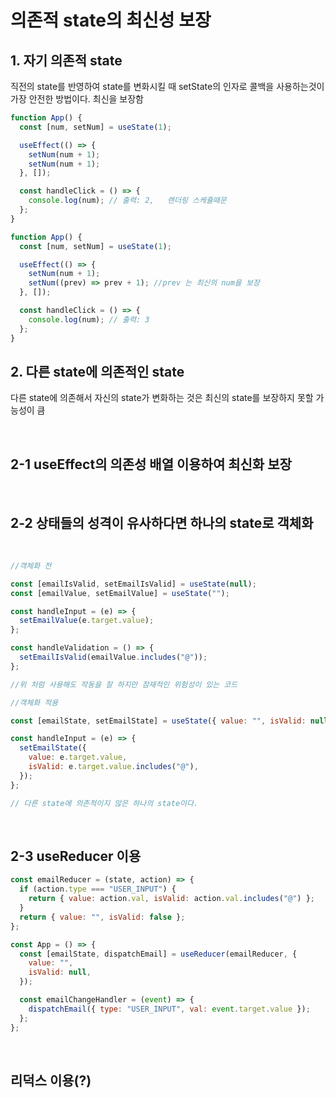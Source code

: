 # 의존적 state의 최신성 보장

## 1. 자기 의존적 state

직전의 state를 반영하여 state를 변화시킬 때 setState의 인자로 콜백을 사용하는것이 가장 안전한 방법이다. 최신을 보장함

```jsx
function App() {
  const [num, setNum] = useState(1);

  useEffect(() => {
    setNum(num + 1);
    setNum(num + 1);
  }, []);

  const handleClick = () => {
    console.log(num); // 출력: 2,   렌더링 스케쥴때문
  };
}
```

```jsx
function App() {
  const [num, setNum] = useState(1);

  useEffect(() => {
    setNum(num + 1);
    setNum((prev) => prev + 1); //prev 는 최신의 num을 보장
  }, []);

  const handleClick = () => {
    console.log(num); // 출력: 3
  };
}
```

## 2. 다른 state에 의존적인 state

다른 state에 의존해서 자신의 state가 변화하는 것은 최신의 state를 보장하지 못할 가능성이 큼

<br>

## 2-1 useEffect의 의존성 배열 이용하여 최신화 보장

<br>

## 2-2 상태들의 성격이 유사하다면 하나의 state로 객체화

<br>

```jsx
//객체화 전

const [emailIsValid, setEmailIsValid] = useState(null);
const [emailValue, setEmailValue] = useState("");

const handleInput = (e) => {
  setEmailValue(e.target.value);
};

const handleValidation = () => {
  setEmailIsValid(emailValue.includes("@"));
};

//위 처럼 사용해도 작동을 잘 하지만 잠재적인 위험성이 있는 코드
```

```jsx
//객체화 적용

const [emailState, setEmailState] = useState({ value: "", isValid: null });

const handleInput = (e) => {
  setEmailState({
    value: e.target.value,
    isValid: e.target.value.includes("@"),
  });
};

// 다른 state에 의존적이지 않은 하나의 state이다.
```

<br>

## 2-3 useReducer 이용

```js
const emailReducer = (state, action) => {
  if (action.type === "USER_INPUT") {
    return { value: action.val, isValid: action.val.includes("@") };
  }
  return { value: "", isValid: false };
};

const App = () => {
  const [emailState, dispatchEmail] = useReducer(emailReducer, {
    value: "",
    isValid: null,
  });

  const emailChangeHandler = (event) => {
    dispatchEmail({ type: "USER_INPUT", val: event.target.value });
  };
};
```

<br>

## 리덕스 이용(?)
